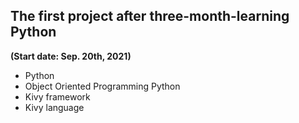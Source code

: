 ## The first project after three-month-learning Python
**(Start date: Sep. 20th, 2021)**
  - Python
  - Object Oriented Programming Python
  - Kivy framework
  - Kivy language
